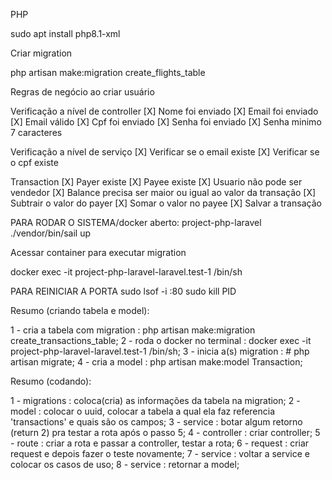 PHP 

sudo apt install php8.1-xml

Criar migration

php artisan make:migration create_flights_table

Regras de negócio ao criar usuário

Verificação a nível de controller
[X] Nome foi enviado
[X] Email foi enviado
[X] Email válido
[X] Cpf foi enviado
[X] Senha foi enviado
[X] Senha minimo 7 caracteres

Verificação a nível de serviço
[X] Verificar se o email existe
[X] Verificar se o cpf existe

Transaction
[X] Payer existe
[X] Payee existe
[X] Usuario não pode ser vendedor
[X] Balance precisa ser maior ou igual ao valor da transação
[X] Subtrair o valor do payer
[X] Somar o valor no payee
[X] Salvar a transação

PARA RODAR O SISTEMA/docker aberto: project-php-laravel
./vendor/bin/sail up

Acessar container para executar migration

docker exec -it project-php-laravel-laravel.test-1 /bin/sh

PARA REINICIAR A PORTA
sudo lsof -i :80
sudo kill PID

Resumo (criando tabela e model):

1 - cria a tabela com migration : php artisan make:migration create_transactions_table;
2 - roda o docker no terminal : docker exec -it project-php-laravel-laravel.test-1 /bin/sh;
3 - inicia a(s) migration : # php artisan migrate;
4 - cria a model : php artisan make:model Transaction;

Resumo (codando):

1 - migrations : coloca(cria) as informações da tabela na migration;
2 - model : colocar o uuid, colocar a tabela a qual ela faz referencia 'transactions' e quais são os campos;
3 - service : botar algum retorno (return 2) pra testar a rota após o passo 5;
4 - controller : criar controller;
5 - route : criar a rota e passar a controller, testar a rota;
6 - request : criar request e depois fazer o teste novamente;
7 - service : voltar a service e colocar os casos de uso;
8 - service : retornar a model;